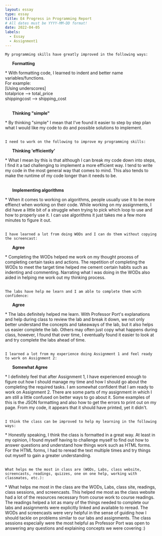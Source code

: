 ```yaml
---
layout: essay
type: essay
title: E4 Progress in Programming Report
# All dates must be YYYY-MM-DD format!
date: 2022-04-05
labels:
  - Essay
  - Assignment1
---
```




```
My programming skills have greatly improved in the following ways:
```
<ul><strong> Formatting </strong></ul> 
* With formatting code, I learned to indent and better name variables/functions. </br>
  For example: <br>
  [Using underscores] <br>
  totalprice --> total_price <br>
  shippingcost --> shipping_cost </br>
</br><ul><strong> Thinking "simple" </strong></ul>
* By thinking "simple" I mean that I've found it easier to step by step plan what I would like my code to do and possible solutions to implement.
</br>
</br>

```
I need to work on the following to improve my programming skills:
```
<ul><strong> Thinking 'efficiently' </strong></ul>
* What I mean by this is that although I can break my code down into steps, I find it a tad challenging to implement a more efficient way. I tend to write my code in the most general way that comes to mind. This also tends to make the runtime of my code longer than it needs to be.</br>
</br><ul><strong> Implementing algorithms </strong></ul> 
* When it comes to working on algorithms, people usually use it to be more effienct when working on their code. While working on my assignments, I did have a little bit of a struggle when trying to pick which loop to use and how to properly use it. I can use algorithms it just takes me a few more minutes to figure it out.
</br>
</br>

```
I have learned a lot from doing WODs and I can do them without copying the screencast:
```
<ul><strong> Agree </strong></ul>
* Completing the WODs helped me work on my thought process of completing certain tasks and actions. The repetition of completing the WODs to meet the 
target time helped me cement certain habits such as indenting and commenting. Narrating what I was doing in the WODs also aided in helping me work out my thinking process.
</br>
</br>

```
The labs have help me learn and I am able to complete them with confidence:
```
<ul><strong> Agree </strong></ul>
* The labs definitely helped me learn. With Professor Port's explanations and help during class to review the lab and break it down, we not only better understand the concepts and takeaways of the lab, but it also helps us easier complete the lab. Others may often just copy what happens during class, however, I found that over time, I eventually found it easier to look at and try complete the labs ahead of time. 
</br>
</br>

```
I learned a lot from my experience doing Assignment 1 and feel ready to work on Assignment 2:
```
<ul><strong> Somewhat Agree </strong></ul>
* I definitely feel that after Assignment 1, I have experienced enough to figure out how I should manage my time and how I should go about the completing the required tasks. I am somewhat confident that I am ready to work on Assignment 2. There are some parts of my assignment in which I am still a little confused on better ways to go about it. Some examples of this is the JSON formatting and also how to get the errors to print out on my page. From my code, it appears that it should have printed, yet it didn't. 
</br>
</br>

```
I think the class can be improved to help my learning in the following ways:
```
<ul></ul>
* Honestly speaking, I think the class is formatted in a great way. At least in my opinion, I found myself having to challenge myself to find out how to answer questions and understand how things work such as HTML forms. For the HTML forms, I had to reread the text multiple times and try things out myself to gain a greater understanding.
</br>
</br>

```
What helps me the most in class are (WODs, Labs, class website, screencasts, readings, quizzes, one on one help, working with classmates, etc.):
```
<ul></ul>
* What helps me most in the class are the WODs, Labs, class site, readings, class sessions, and screencasts. This helped me most as the class website had a lot of the resources necessary from course work to course readings. The readings helped a lot as many of the things needed to complete our labs and assignments were explicitly linked and available to reread. The WODs and screencasts were very helpful in the sense of guiding how I should tackle on problems similar to our labs and assignments. The class sessions especially were the most helpful as Professor Port was open to answering any questions and explaining concepts we were covering :) 
</br>
</br>







